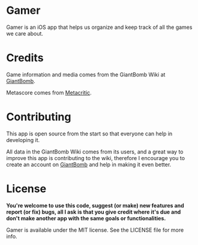 Gamer
=====

Gamer is an iOS app that helps us organize and keep track of all the games we care about.

Credits
=====

Game information and media comes from the GiantBomb Wiki at [GiantBomb](http://www.giantbomb.com).

Metascore comes from [Metacritic](http://www.metacritic.com).


Contributing
=====

This app is open source from the start so that everyone can help in developing it.

All data in the GiantBomb Wiki comes from its users, and a great way to improve this app is contributing to the wiki, therefore I encourage you to create an account on [GiantBomb](http://www.giantbomb.com) and help in making it even better.


License
=====

**You're welcome to use this code, suggest (or make) new features and report (or fix) bugs, all I ask is that you give credit where it's due and don't make another app with the same goals or functionalities.**

Gamer is available under the MIT license. See the LICENSE file for more info.
